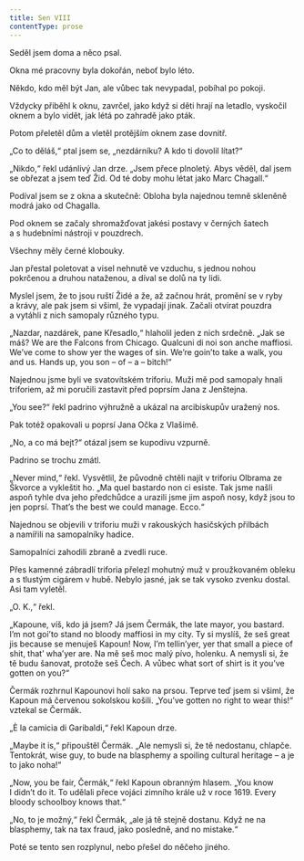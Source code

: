```yaml
---
title: Sen VIII
contentType: prose
---
```


Seděl jsem doma a něco psal.

Okna mé pracovny byla dokořán, neboť bylo léto.

Někdo, kdo měl být Jan, ale vůbec tak nevypadal, pobíhal po pokoji.

Vždycky přiběhl k oknu, zavrčel, jako když si děti hrají na letadlo, vyskočil oknem a bylo vidět, jak létá po zahradě jako pták.

Potom přeletěl dům a vletěl protějším oknem zase dovnitř.

„Co to děláš,“ ptal jsem se, „nezdárníku? A kdo ti dovolil lítat?“

„Nikdo,“ řekl udánlivý Jan drze. „Jsem přece plnoletý. Abys věděl, dal jsem se obřezat a jsem teď Žid. Od té doby mohu létat jako Marc Chagall.“

Podíval jsem se z okna a skutečně: Obloha byla najednou temně skleněně modrá jako od Chagalla.

Pod oknem se začaly shromažďovat jakési postavy v čer­ných šatech a s hudebními nástroji v pouzdrech.

Všechny měly černé klobouky.

Jan přestal poletovat a visel nehnutě ve vzduchu, s jednou nohou pokrčenou a druhou nataženou, a díval se dolů na ty lidi.

Myslel jsem, že to jsou ruští Židé a že, až začnou hrát, promění se v ryby a krávy, ale pak jsem si všiml, že vypadají jinak. Začali otvírat pouzdra a vytáhli z nich samopaly různého typu.

„Nazdar, nazdárek, pane Křesadlo,“ hlaholil jeden z nich srdečně. „Jak se máš? We are the Falcons from Chicago. Qualcuni di noi son anche maffiosi. We’ve come to show yer the wages of sin. We’re goin’to take a walk, you and us. Hands up, you son – of – a – bitch!“

Najednou jsme byli ve svatovítském triforiu. Muži mě pod samopaly hnali triforiem, až mi poručili zastavit před poprsím Jana z Jenštejna.

„You see?“ řekl padrino výhružně a ukázal na arci­biskupův uražený nos.

Pak totéž opakovali u poprsí Jana Očka z Vlašimě.

„No, a co má bejt?“ otázal jsem se kupodivu vzpurně.

Padrino se trochu zmátl.

„Never mind,“ řekl. Vysvětlil, že původně chtěli najít v triforiu Olbrama ze Škvorce a vykleštit ho. „Ma quel bastardo non ci esiste. Tak jsme našli aspoň tyhle dva jeho předchůdce a urazili jsme jim aspoň nosy, když jsou to jen poprsí. That’s the best we could manage. Ecco.“

Najednou se objevili v triforiu muži v rakouských hasič­ských přilbách a namířili na samopalníky hadice.

Samopalníci zahodili zbraně a zvedli ruce.

Přes kamenné zábradlí triforia přelezl mohutný muž v proužkovaném obleku a s tlustým cigárem v hubě. Nebylo jasné, jak se tak vysoko zvenku dostal. Asi tam vyletěl.

„O. K.,“ řekl.

„Kapoune, víš, kdo já jsem? Já jsem Čermák, the late mayor, you bastard. I’m not goi’to stand no bloody maffiosi in my city. Ty si myslíš, že seš great jis because se menuješ Kapoun! Now, I’m tellin’yer, yer that small a piece of shit, that’ wha’yer are. Na mě seš moc malý pívo, holenku. A nemysli si, že tě budu šanovat, protože seš Čech. A vůbec what sort of shirt is it you’ve gotten on you?“

Čermák rozhrnul Kapounovi holí sako na prsou. Teprve teď jsem si všiml, že Kapoun má červenou sokolskou košili. „You’ve gotten no right to wear this!“ vztekal se Čermák.

„È la camicia di Garibaldi,“ řekl Kapoun drze.

„Maybe it is,“ připouštěl Čermák. „Ale nemysli si, že tě nedostanu, chlapče. Tentokrát, wise guy, to bude na blasphemy a spoiling cultural heritage – a je to jako noha!“

„Now, you be fair, Čermák,“ řekl Kapoun obranným hlasem. „You know I didn’t do it. To udělali přece vojáci zimního krále už v roce 1619. Every bloody schoolboy knows that.“

„No, to je možný,“ řekl Čermák, „ale já tě stejně dostanu. Když ne na blasphemy, tak na tax fraud, jako posledně, and no mistake.“

Poté se tento sen rozplynul, nebo přešel do něčeho jiného.
